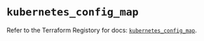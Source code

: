 # `kubernetes_config_map`

Refer to the Terraform Registory for docs: [`kubernetes_config_map`](https://registry.terraform.io/providers/hashicorp/kubernetes/2.25.2/docs/resources/config_map).

